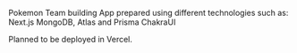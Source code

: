 Pokemon Team building App prepared using different technologies such as:
  Next.js
  MongoDB, Atlas and Prisma
  ChakraUI
  
 Planned to be deployed in Vercel.
